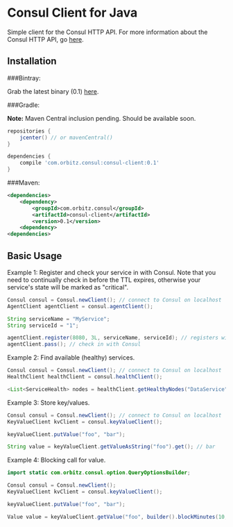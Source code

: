 Consul Client for Java
======================

Simple client for the Consul HTTP API.  For more information about the Consul HTTP API, go [here](http://www.consul.io/docs/agent/http.html).

Installation
-----------

###Bintray:

Grab the latest binary (0.1) [here](http://dl.bintray.com/orbitz/consul-client/com/orbitz/consul/consul-client/0.1/#consul-client-0.1.jar).

###Gradle:

**Note:** Maven Central inclusion pending.  Should be available soon.

```groovy
repositories {
    jcenter() // or mavenCentral()
}

dependencies {
    compile 'com.orbitz.consul:consul-client:0.1'
}
```

###Maven:

```xml
<dependencies>
    <dependency>
        <groupId>com.orbitz.consul</groupId>
        <artifactId>consul-client</artifactId>
        <version>0.1</version>
    <dependency>
<dependencies>
```

Basic Usage
-----------

Example 1: Register and check your service in with Consul.  Note that you need to continually check in before the TTL expires, otherwise your service's state will be marked as "critical".

```java
Consul consul = Consul.newClient(); // connect to Consul on localhost
AgentClient agentClient = consul.agentClient();

String serviceName = "MyService";
String serviceId = "1";

agentClient.register(8080, 3L, serviceName, serviceId); // registers with a TTL of 3 seconds
agentClient.pass(); // check in with Consul
```

Example 2: Find available (healthy) services.

```java
Consul consul = Consul.newClient(); // connect to Consul on localhost
HealthClient healthClient = consul.healthClient();

<List<ServiceHealth> nodes = healthClient.getHealthyNodes("DataService").getResponse(); // discover only "passing" nodes
```

Example 3: Store key/values.

```java
Consul consul = Consul.newClient(); // connect to Consul on localhost
KeyValueClient kvClient = consul.keyValueClient();

keyValueClient.putValue("foo", "bar");

String value = keyValueClient.getValueAsString("foo").get(); // bar
```

Example 4: Blocking call for value.

```java
import static com.orbitz.consul.option.QueryOptionsBuilder;

Consul consul = Consul.newClient();
KeyValueClient kvClient = consul.keyValueClient();

keyValueClient.putValue("foo", "bar");

Value value = keyValueClient.getValue("foo", builder().blockMinutes(10, 120).build()).get(); // will block (long poll) for 10 minutes or until "foo"'s value changes.
```